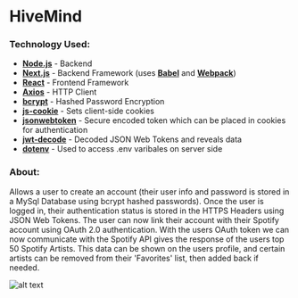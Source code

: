# HiveMind
### Technology Used:
* [**Node.js**](https://nodejs.org/en/) - Backend
* [**Next.js**](https://github.com/vercel/next.js) - Backend Framework (uses [**Babel**](https://babeljs.io/) and [**Webpack**](https://webpack.js.org/))
* [**React**](https://github.com/facebook/react) - Frontend Framework
* [**Axios**](https://github.com/axios/axios) - HTTP Client
* [**bcrypt**](https://github.com/kelektiv/node.bcrypt.js) - Hashed Password Encryption
* [**js-cookie**](https://github.com/js-cookie/js-cookie) - Sets client-side cookies
* [**jsonwebtoken**](https://github.com/auth0/node-jsonwebtoken) - Secure encoded token which can be placed in cookies for authentication
* [**jwt-decode**](https://github.com/auth0/jwt-decode) - Decoded JSON Web Tokens and reveals data
* [**dotenv**](https://github.com/motdotla/dotenv) - Used to access .env varibales on server side
### About:
Allows a user to create an account (their user info and password is stored in a MySql Database using bcrypt hashed passwords). Once the user is logged in, their authentication status is stored in the HTTPS Headers using JSON Web Tokens. The user can now link their account with their Spotify account using OAuth 2.0 authentication. With the users OAuth token we can now communicate with the Spotify API gives the response of the users top 50 Spotify Artists. This data can be shown on the users profile, and certain artists can be removed from their 'Favorites' list, then added back if needed.

![alt text](https://github.com/luke-ols0/HiveMind/blob/master/notes/FetchingSpotifyDataDiagram.png?raw=true "Logo Title Text 1")
